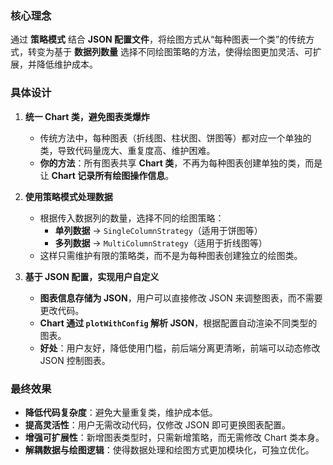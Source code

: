 ### **核心理念**  
通过 **策略模式** 结合 **JSON 配置文件**，将绘图方式从“每种图表一个类”的传统方式，转变为基于 **数据列数量** 选择不同绘图策略的方法，使得绘图更加灵活、可扩展，并降低维护成本。  

### **具体设计**  

1. **统一 Chart 类，避免图表类爆炸**  
   - 传统方法中，每种图表（折线图、柱状图、饼图等）都对应一个单独的类，导致代码量庞大、重复度高、维护困难。  
   - **你的方法**：所有图表共享 **Chart 类**，不再为每种图表创建单独的类，而是让 **Chart 记录所有绘图操作信息**。  

2. **使用策略模式处理数据**  
   - 根据传入数据列的数量，选择不同的绘图策略：  
     - **单列数据** → `SingleColumnStrategy`（适用于饼图等）  
     - **多列数据** → `MultiColumnStrategy`（适用于折线图等）  
   - 这样只需维护有限的策略类，而不是为每种图表创建独立的绘图类。  

3. **基于 JSON 配置，实现用户自定义**  
   - **图表信息存储为 JSON**，用户可以直接修改 JSON 来调整图表，而不需要更改代码。  
   - **Chart 通过 `plotWithConfig` 解析 JSON**，根据配置自动渲染不同类型的图表。  
   - **好处**：用户友好，降低使用门槛，前后端分离更清晰，前端可以动态修改 JSON 控制图表。  

### **最终效果**  
- **降低代码复杂度**：避免大量重复类，维护成本低。  
- **提高灵活性**：用户无需改动代码，仅修改 JSON 即可更换图表配置。  
- **增强可扩展性**：新增图表类型时，只需新增策略，而无需修改 Chart 类本身。  
- **解耦数据与绘图逻辑**：使得数据处理和绘图方式更加模块化，可独立优化。  
